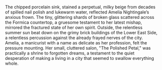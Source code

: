 The chipped porcelain sink, stained a perpetual, milky beige from decades of spilled nail polish and lukewarm water, reflected Amelia Nightingale’s anxious frown.  The tiny, glittering shards of broken glass scattered across the Formica countertop, a gruesome testament to her latest mishap, mirrored the fractured state of her own spirit.  Outside, the relentless summer sun beat down on the grimy brick buildings of the Lower East Side, a relentless percussion against the already frayed nerves of the city.  Amelia, a manicurist with a name as delicate as her profession, felt the pressure mounting.  Her small, cluttered salon, "The Polished Petal," was practically a shrine to forgotten dreams, a testament to the quiet desperation of making a living in a city that seemed to swallow everything whole.

